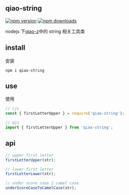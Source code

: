 ## qiao-string

[![npm version](https://img.shields.io/npm/v/qiao-string.svg?style=flat-square)](https://www.npmjs.org/package/qiao-string)
[![npm downloads](https://img.shields.io/npm/dm/qiao-string.svg?style=flat-square)](https://npm-stat.com/charts.html?package=qiao-string)

nodejs 下[qiao-z](https://qiao-z.insistime.com/#/)中的 string 相关工具类

## install

安装

```shell
npm i qiao-string
```

## use

使用

```javascript
// cjs
const { firstLetterUpper } = require('qiao-string');

// mjs
import { firstLetterUpper } from 'qiao-string';
```

## api

```javascript
// upper first letter
firstLetterUpper(str);

// lower first letter
firstLetterLower(str);

// under score case 2 camel case
underScoreCaseToCamelCase(str);
```
